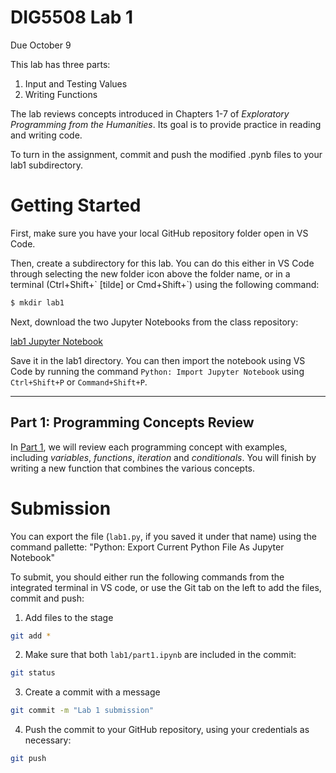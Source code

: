 # DIG5508 Lab 1

Due October 9

This lab has three parts:

1. Input and Testing Values
2. Writing Functions

The lab reviews concepts introduced in Chapters 1-7 of *Exploratory Programming from the Humanities*. Its goal is to provide practice in reading and writing code.

To turn in the assignment, commit and push the modified .pynb files to your lab1 subdirectory.

# Getting Started

First, make sure you have your local GitHub repository folder open in VS Code.

Then, create a subdirectory for this lab. You can do this either in VS Code through selecting the new folder icon above the folder name, or in a terminal (Ctrl+Shift+\` [tilde] or Cmd+Shift+\`) using the following command:

```bash
$ mkdir lab1
```

Next, download the two Jupyter Notebooks from the class repository: 

[lab1 Jupyter Notebook](https://raw.githubusercontent.com/lucidbard/dig5508-fall19/master/lab1/part1.ipynb)

Save it in the lab1 directory. You can then import the notebook using VS Code by running the command `Python: Import Jupyter Notebook` using `Ctrl+Shift+P` or `Command+Shift+P`.

---

## Part 1: Programming Concepts Review

In [Part 1](./part1.ipynb), we will review each programming concept with examples, including *variables*, *functions*, *iteration* and *conditionals*. You will finish by writing a new function that combines the various concepts.

# Submission
You can export the file (`lab1.py`, if you saved it under that name) using the command pallette: "Python: Export Current Python File As Jupyter Notebook"

To submit, you should either run the following commands from the integrated terminal in VS code, or use the Git tab on the left to add the files, commit and push:

1. Add files to the stage
```bash
git add *
```
2. Make sure that both `lab1/part1.ipynb` are included in the commit:
```bash
git status
```

[](../images/lab1-gitfiles.png)


3. Create a commit with a message
```bash
git commit -m "Lab 1 submission"
```
4. Push the commit to your GitHub repository, using your credentials as necessary:
```bash
git push
```
